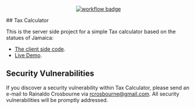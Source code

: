 <p align="center">
<a href="https://calculator.rcrosbourne.dev" target="_blank"><img src="https://github.com/rcrosbourne/tax-calculator/actions/workflows/tax-calculator.yml/badge.svg)"  alt="workflow badge"/></a>
</p>
## Tax Calculator

This is the server side project for a simple Tax calculator based on the statues of Jamaica:

- [The client side code](https://github.com/rcrosbourne/tax-calculator-frontend).
- [Live Demo](https://calculator.rcrosbourne.dev).

## Security Vulnerabilities

If you discover a security vulnerability within Tax Calculator, please send an e-mail to Rainaldo Crosbourne
via [rcrosbourne@gmail.com](mailto:rcrosbourne@gmail.com). All security vulnerabilities will be promptly addressed.
